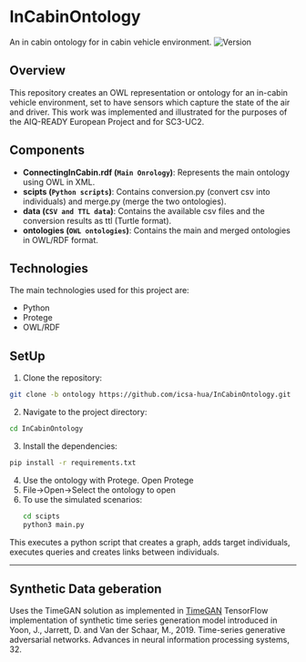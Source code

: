 # InCabinOntology
An in cabin ontology for in cabin vehicle environment. 
![Version](https://img.shields.io/badge/version-0.1.5-brightgreen.svg)

## Overview
This repository creates an OWL representation or ontology for an in-cabin vehicle environment, set to have sensors which capture the state of the air and driver. 
This work was implemented and illustrated for the purposes of the AIQ-READY European Project and for SC3-UC2. 

## Components
- **ConnectingInCabin.rdf (`Main Onrology`)**: Represents the main ontology using OWL in XML. 
- **scipts (`Python scripts`)**: Contains conversion.py (convert csv into individuals) and merge.py (merge the two ontologies). 
- **data (`CSV and TTL data`)**: Contains the available csv files and the conversion results as ttl (Turtle format).
- **ontologies (`OWL ontologies`)**: Contains the main and merged ontologies in OWL/RDF format. 

 
## Technologies
The main technologies used for this project are: 
* Python
* Protege
* OWL/RDF

## SetUp
1. Clone the repository:
```sh
git clone -b ontology https://github.com/icsa-hua/InCabinOntology.git
```

2. Navigate to the project directory:
```sh
cd InCabinOntology
```

3. Install the dependencies:
```sh
pip install -r requirements.txt
```

4. Use the ontology with Protege. Open Protege
5. File->Open->Select the ontology to open
6. To use the simulated scenarios:
   ```sh
   cd scipts
   python3 main.py
   ```
This executes a python script that creates a graph, adds target individuals, 
executes queries and creates links between individuals. 

*** 
## Synthetic Data geberation

Uses the TimeGAN solution as implemented in [TimeGAN](https://github.com/flaviagiammarino/time-gan-tensorflow)
TensorFlow implementation of synthetic time series generation model introduced in Yoon, J., Jarrett, D. and Van der Schaar, M., 2019. Time-series generative adversarial networks. Advances in neural information processing systems, 32.

   

